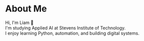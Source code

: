 # About Me
Hi, I'm Liam 👋  
I'm studying Applied AI at Stevens Institute of Technology.  
I enjoy learning Python, automation, and building digital systems.

